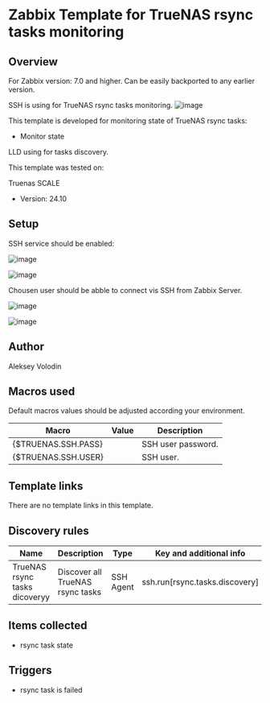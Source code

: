 # Zabbix Template for TrueNAS rsync tasks monitoring

## Overview
For Zabbix version: 7.0 and higher. Can be easily backported to any earlier version.

SSH is using for TrueNAS rsync tasks monitoring.
![image](https://github.com/user-attachments/assets/64aa29ea-8429-46d1-a668-6d99596e51ed)


This template is developed for monitoring state of TrueNAS rsync tasks:
* Monitor state


LLD using for tasks discovery.

This template was tested on:

Truenas SCALE
* Version: 24.10

## Setup
SSH service should be enabled:

![image](https://github.com/user-attachments/assets/a947453e-2c91-487b-9f0f-55fae99514bd)

![image](https://github.com/user-attachments/assets/d037fb23-daf2-4012-8843-632b34e92972)

Chousen user should be abble to connect vis SSH from Zabbix Server.

![image](https://github.com/user-attachments/assets/ddef53fd-fa88-4f3b-9472-803db78d77f1)

![image](https://github.com/user-attachments/assets/9b54a0b4-6645-42a1-832d-015879e55073)


## Author

Aleksey Volodin

## Macros used

Default macros values should be adjusted according your environment.

|Macro|Value|Description|
|-----|-----|-----|
|{$TRUENAS.SSH.PASS}||SSH user password.|
|{$TRUENAS.SSH.USER}||SSH user.|

## Template links

There are no template links in this template.

## Discovery rules

|Name|Description|Type|Key and additional info|
|----|-----------|----|----|
|TrueNAS rsync tasks dicoveryy|Discover all TrueNAS rsync tasks|SSH Agent|ssh.run[rsync.tasks.discovery]|

## Items collected

* rsync task state

## Triggers

* rsync task is failed
